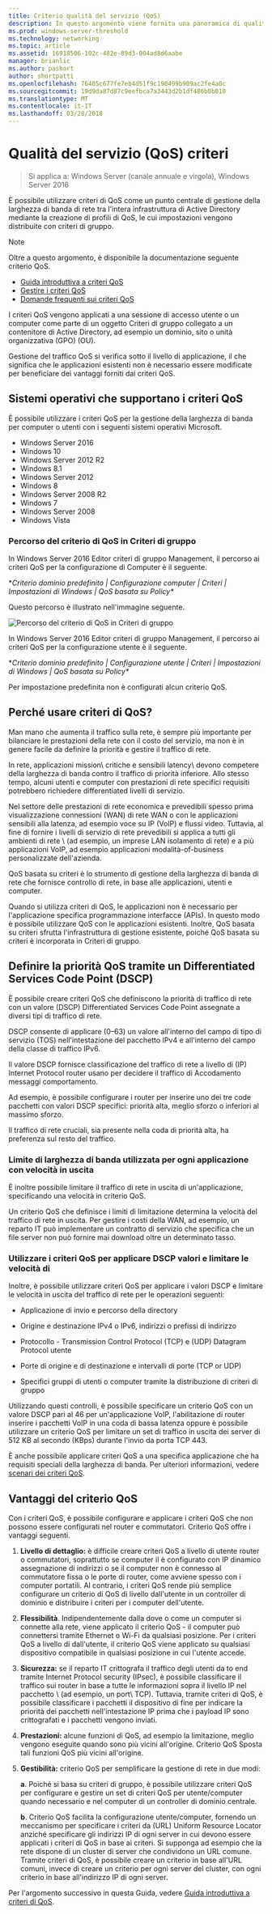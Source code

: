 ```yaml
---
title: Criterio qualità del servizio (QoS)
description: In questo argomento viene fornita una panoramica di qualità del servizio (QoS), che consente di usare criteri di gruppo per stabilire le priorità del traffico larghezza di banda di specifiche applicazioni e servizi in Windows Server 2016.
ms.prod: windows-server-threshold
ms.technology: networking
ms.topic: article
ms.assetid: 16918506-102c-482e-89d3-004ad8d6aabe
manager: brianlic
ms.author: pashort
author: shortpatti
ms.openlocfilehash: 76405c677fe7eb4d51f9c190499b909ac2fe4a0c
ms.sourcegitcommit: 19d9da87d87c9eefbca7a3443d2b1df486b0b010
ms.translationtype: MT
ms.contentlocale: it-IT
ms.lasthandoff: 03/28/2018
---
```

# <a name="quality-of-service-qos-policy"></a>Qualità del servizio \(QoS\) criteri

>Si applica a: Windows Server (canale annuale e virgola), Windows Server 2016

È possibile utilizzare criteri di QoS come un punto centrale di gestione della larghezza di banda di rete tra l'intera infrastruttura di Active Directory mediante la creazione di profili di QoS, le cui impostazioni vengono distribuite con criteri di gruppo.

>[!NOTE]
>  Oltre a questo argomento, è disponibile la documentazione seguente criterio QoS.  
>   
>  - [Guida introduttiva a criteri QoS](qos-policy-get-started.md)
>  - [Gestire i criteri QoS](qos-policy-manage.md)
>  - [Domande frequenti sui criteri QoS](qos-policy-faq.md)

I criteri QoS vengono applicati a una sessione di accesso utente o un computer come parte di un oggetto Criteri di gruppo collegato a un contenitore di Active Directory, ad esempio un dominio, sito o unità organizzativa \(GPO\) \(OU\).

Gestione del traffico QoS si verifica sotto il livello di applicazione, il che significa che le applicazioni esistenti non è necessario essere modificate per beneficiare dei vantaggi forniti dai criteri QoS.

## <a name="operating-systems-that-support-qos-policy"></a>Sistemi operativi che supportano i criteri QoS

È possibile utilizzare i criteri QoS per la gestione della larghezza di banda per computer o utenti con i seguenti sistemi operativi Microsoft.

- Windows Server 2016
- Windows 10
- Windows Server 2012 R2
- Windows 8.1
- Windows Server 2012
- Windows 8
- Windows Server 2008 R2
- Windows 7
- Windows Server 2008
- Windows Vista

### <a name="location-of-qos-policy-in-group-policy"></a>Percorso del criterio di QoS in Criteri di gruppo

In Windows Server 2016 Editor criteri di gruppo Management, il percorso ai criteri QoS per la configurazione di Computer è il seguente.

**Criterio dominio predefinito | Configurazione computer | Criteri | Impostazioni di Windows | QoS basata su Policy\**

Questo percorso è illustrato nell'immagine seguente.

![Percorso del criterio di QoS in Criteri di gruppo](../../media/QoS/QoS-Gp.jpg)

In Windows Server 2016 Editor criteri di gruppo Management, il percorso ai criteri QoS per la configurazione utente è il seguente.

**Criterio dominio predefinito | Configurazione utente | Criteri | Impostazioni di Windows | QoS basata su Policy\**

Per impostazione predefinita non è configurati alcun criterio QoS.

## <a name="why-use-qos-policy"></a>Perché usare criteri di QoS?
  
Man mano che aumenta il traffico sulla rete, è sempre più importante per bilanciare le prestazioni della rete con il costo del servizio, ma non è in genere facile da definire la priorità e gestire il traffico di rete.

In rete, applicazioni mission\ critiche e sensibili latency\ devono competere della larghezza di banda contro il traffico di priorità inferiore. Allo stesso tempo, alcuni utenti e computer con prestazioni di rete specifici requisiti potrebbero richiedere differentiated livelli di servizio.

Nel settore delle prestazioni di rete economica e prevedibili spesso prima visualizzazione connessioni \(WAN\) di rete WAN o con le applicazioni sensibili alla latenza, ad esempio voce su IP \(VoIP\) e flussi video. Tuttavia, al fine di fornire i livelli di servizio di rete prevedibili si applica a tutti gli ambienti di rete \ (ad esempio, un imprese LAN isolamento di rete) e a più applicazioni VoIP, ad esempio applicazioni modalità-of\-business personalizzate dell'azienda.
  
QoS basata su criteri è lo strumento di gestione della larghezza di banda di rete che fornisce controllo di rete, in base alle applicazioni, utenti e computer. 

Quando si utilizza criteri di QoS, le applicazioni non è necessario per l'applicazione specifica programmazione interfacce \(APIs\). In questo modo è possibile utilizzare QoS con le applicazioni esistenti. Inoltre, QoS basata su criteri sfrutta l'infrastruttura di gestione esistente, poiché QoS basata su criteri è incorporata in Criteri di gruppo.

## <a name="define-qos-priority-through-a-differentiated-services-code-point-dscp"></a>Definire la priorità QoS tramite un Differentiated Services Code Point \(DSCP\)
  
È possibile creare criteri QoS che definiscono la priorità di traffico di rete con un valore \(DSCP\) Differentiated Services Code Point assegnate a diversi tipi di traffico di rete. 

DSCP consente di applicare \(0–63\) un valore all'interno del campo di tipo di servizio \(TOS\) nell'intestazione del pacchetto IPv4 e all'interno del campo della classe di traffico IPv6. 

Il valore DSCP fornisce classificazione del traffico di rete a livello di \(IP\) Internet Protocol router usano per decidere il traffico di Accodamento messaggi comportamento. 

Ad esempio, è possibile configurare i router per inserire uno dei tre code pacchetti con valori DSCP specifici: priorità alta, meglio sforzo o inferiori al massimo sforzo. 

Il traffico di rete cruciali, sia presente nella coda di priorità alta, ha preferenza sul resto del traffico.

### <a name="limit-network-bandwidth-use-per-application-with-throttle-rate"></a>Limite di larghezza di banda utilizzata per ogni applicazione con velocità in uscita

È inoltre possibile limitare il traffico di rete in uscita di un'applicazione, specificando una velocità in criterio QoS.

Un criterio QoS che definisce i limiti di limitazione determina la velocità del traffico di rete in uscita. Per gestire i costi della WAN, ad esempio, un reparto IT può implementare un contratto di servizio che specifica che un file server non può fornire mai download oltre un determinato tasso.  

### <a name="use-qos-policy-to-apply-dscp-values-and-throttle-rates"></a>Utilizzare i criteri QoS per applicare DSCP valori e limitare le velocità di

Inoltre, è possibile utilizzare criteri QoS per applicare i valori DSCP e limitare le velocità in uscita del traffico di rete per le operazioni seguenti:

- Applicazione di invio e percorso della directory

- Origine e destinazione IPv4 o IPv6, indirizzi o prefissi di indirizzo

- Protocollo - Transmission Control Protocol \(TCP\) e \(UDP\) Datagram Protocol utente

- Porte di origine e di destinazione e intervalli di porte \(TCP or UDP\)

- Specifici gruppi di utenti o computer tramite la distribuzione di criteri di gruppo

Utilizzando questi controlli, è possibile specificare un criterio QoS con un valore DSCP pari al 46 per un'applicazione VoIP, l'abilitazione di router inserire i pacchetti VoIP in una coda di bassa latenza oppure è possibile utilizzare un criterio QoS per limitare un set di traffico in uscita dei server di 512 KB al secondo \(KBps\) durante l'invio da porta TCP 443.

È anche possibile applicare criteri QoS a una specifica applicazione che ha requisiti speciali della larghezza di banda. Per ulteriori informazioni, vedere [scenari dei criteri QoS](qos-policy-scenarios.md).
  
## <a name="advantages-of-qos-policy"></a>Vantaggi del criterio QoS

Con i criteri QoS, è possibile configurare e applicare i criteri QoS che non possono essere configurati nel router e commutatori. Criterio QoS offre i vantaggi seguenti.
  
1. **Livello di dettaglio:** è difficile creare criteri QoS a livello di utente router o commutatori, soprattutto se computer il è configurato con IP dinamico assegnazione di indirizzi o se il computer non è connesso al commutatore fissa o le porte di router, come avviene spesso con i computer portatili. Al contrario, i criteri QoS rende più semplice configurare un criterio di QoS di livello dall'utente in un controller di dominio e distribuire i criteri per i computer dell'utente.
2. **Flessibilità**. Indipendentemente dalla dove o come un computer si connette alla rete, viene applicato il criterio QoS - il computer può connettersi tramite Ethernet o Wi-Fi da qualsiasi posizione. Per i criteri QoS a livello di dall'utente, il criterio QoS viene applicato su qualsiasi dispositivo compatibile in qualsiasi posizione in cui l'utente accede.
3. **Sicurezza:** se il reparto IT crittografa il traffico degli utenti da to end tramite Internet Protocol security \(IPsec\), è possibile classificare il traffico sui router in base a tutte le informazioni sopra il livello IP nel pacchetto \ (ad esempio, un port\ TCP). Tuttavia, tramite criteri di QoS, è possibile classificare i pacchetti il dispositivo di fine per indicare la priorità dei pacchetti nell'intestazione IP prima che i payload IP sono crittografati e i pacchetti vengono inviati.
4. **Prestazioni:** alcune funzioni di QoS, ad esempio la limitazione, meglio vengono eseguite quando sono più vicini all'origine. Criterio QoS Sposta tali funzioni QoS più vicini all'origine.
5. **Gestibilità:** criterio QoS per semplificare la gestione di rete in due modi:

    **a**. Poiché si basa su criteri di gruppo, è possibile utilizzare criteri QoS per configurare e gestire un set di criteri QoS per utente/computer quando necessario e nel computer di un controller di dominio centrale.

    **b**. Criterio QoS facilita la configurazione utente/computer, fornendo un meccanismo per specificare i criteri da \(URL\) Uniform Resource Locator anziché specificare gli indirizzi IP di ogni server in cui devono essere applicati i criteri di QoS in base ai criteri. Si supponga ad esempio che la rete dispone di un cluster di server che condividono un URL comune. Tramite criteri di QoS, è possibile creare un criterio in base all'URL comuni, invece di creare un criterio per ogni server del cluster, con ogni criterio in base all'indirizzo IP di ogni server.

Per l'argomento successivo in questa Guida, vedere [Guida introduttiva a criteri di QoS](qos-policy-get-started.md).

